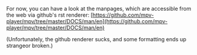 For now, you can have a look at the manpages, which are accessible from the web via github's rst renderer: [https://github.com/mpv-player/mpv/tree/master/DOCS/man/en](https://github.com/mpv-player/mpv/tree/master/DOCS/man/en)

(Unfortunately, the github renderer sucks, and some formatting ends up strangeor broken.)